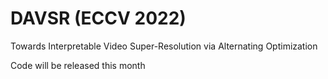 # DAVSR (ECCV 2022)
Towards Interpretable Video Super-Resolution via Alternating Optimization

Code will be released this month

